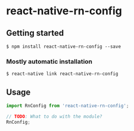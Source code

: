 # react-native-rn-config

## Getting started

`$ npm install react-native-rn-config --save`

### Mostly automatic installation

`$ react-native link react-native-rn-config`

## Usage
```javascript
import RnConfig from 'react-native-rn-config';

// TODO: What to do with the module?
RnConfig;
```
